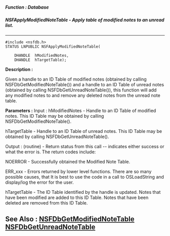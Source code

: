 ##### Function : Database
##### NSFApplyModifiedNoteTable - Apply table of modified notes to an unread list.
---
```
#include <nsfdb.h>
STATUS LNPUBLIC NSFApplyModifiedNoteTable(

	DHANDLE  hModifiedNotes,
	DHANDLE  hTargetTable);
```
**Description :**

Given a handle to an ID Table of modified notes (obtained by calling 
NSFDbGetModifiedNoteTable()) and a handle to an ID Table of unread notes 
(obtained by calling NSFDbGetUnreadNoteTable()), this function will add any 
modified notes to and remove any deleted notes from the unread note table.

**Parameters :**
Input :
hModifiedNotes  -  Handle to an ID Table of modified notes.  This ID Table may be obtained by calling NSFDbGetModifiedNoteTable().

hTargetTable  -  Handle to an ID Table of unread notes.  This ID Table may be obtained by calling NSFDbGetUnreadNoteTable().

Output :
(routine)  -  Return status from this call -- indicates either success or what the error is. The return codes include:

NOERROR - Successfully obtained the Modified Note Table.

ERR_xxx - Errors returned by lower level functions.  There are so many possible causes, that It is best to use the code in a call to OSLoadString and display/log the error for the user.


hTargetTable  -  The ID Table identified by the handle is updated.  Notes that have been modified are added to this ID Table.  Notes that have been deleted are removed from this ID Table.


**See Also :**
[NSFDbGetModifiedNoteTable](/domino-c-api-docs/reference/Func/NSFDbGetModifiedNoteTable)
[NSFDbGetUnreadNoteTable](/domino-c-api-docs/reference/Func/NSFDbGetUnreadNoteTable)
---
